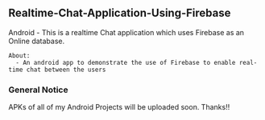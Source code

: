 ## Realtime-Chat-Application-Using-Firebase
Android - This is a realtime Chat application which uses Firebase as an Online database.

    About:
      - An android app to demonstrate the use of Firebase to enable real-time chat between the users
      
### General Notice
APKs of all of my Android Projects will be uploaded soon.
Thanks!!

